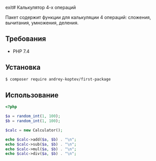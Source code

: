 exit# Калькулятор 4-х операций

Пакет содержит функции для калькуляции 4 операций: сложения, вычитания, умножения, деления.

## Требования

- PHP 7.4

## Установка

```bash
$ composer require andrey-koptev/first-package
```

## Использование

```php
<?php

$a = random_int(1, 100);
$b = random_int(1, 100);

$calc = new Calculator();

echo $calc->add($a, $b) . "\n";
echo $calc->sub($a, $b) . "\n";
echo $calc->mul($a, $b) . "\n";
echo $calc->div($a, $b) . "\n";
```

